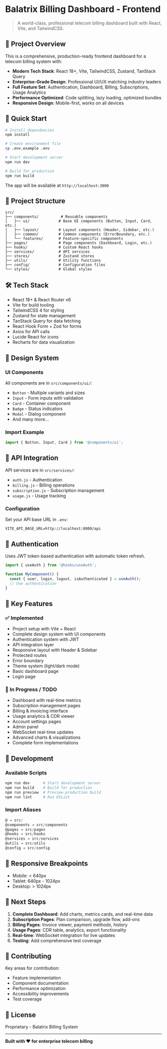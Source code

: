 # Balatrix Billing Dashboard - Frontend

> A world-class, professional telecom billing dashboard built with React, Vite, and TailwindCSS.

## 🚀 Project Overview

This is a comprehensive, production-ready frontend dashboard for a telecom billing system with:

- **Modern Tech Stack**: React 18+, Vite, TailwindCSS, Zustand, TanStack Query
- **Enterprise-Grade Design**: Professional UI/UX matching industry leaders  
- **Full Feature Set**: Authentication, Dashboard, Billing, Subscriptions, Usage Analytics
- **Performance Optimized**: Code splitting, lazy loading, optimized bundles
- **Responsive Design**: Mobile-first, works on all devices

## 🚦 Quick Start

```bash
# Install dependencies
npm install

# Create environment file
cp .env.example .env

# Start development server
npm run dev

# Build for production
npm run build
```

The app will be available at `http://localhost:3000`

## 📁 Project Structure

```
src/
├── components/          # Reusable components
│   ├── ui/             # Base UI components (Button, Input, Card, etc.)
│   ├── layout/         # Layout components (Header, Sidebar, etc.)
│   ├── common/         # Common components (ErrorBoundary, etc.)
│   └── features/       # Feature-specific components
├── pages/              # Page components (Dashboard, Login, etc.)
├── hooks/              # Custom React hooks
├── services/           # API services
├── stores/             # Zustand stores
├── utils/              # Utility functions
├── config/             # Configuration files
└── styles/             # Global styles
```

## 🛠️ Tech Stack

- React 18+ & React Router v6
- Vite for build tooling
- TailwindCSS 4 for styling
- Zustand for state management
- TanStack Query for data fetching
- React Hook Form + Zod for forms
- Axios for API calls
- Lucide React for icons
- Recharts for data visualization

## 🎨 Design System

### UI Components
All components are in `src/components/ui/`:
- `Button` - Multiple variants and sizes
- `Input` - Form inputs with validation
- `Card` - Container component
- `Badge` - Status indicators
- `Modal` - Dialog component
- And many more...

### Import Example
```javascript
import { Button, Input, Card } from '@components/ui';
```

## 📡 API Integration

API services are in `src/services/`:
- `auth.js` - Authentication
- `billing.js` - Billing operations
- `subscription.js` - Subscription management
- `usage.js` - Usage tracking

### Configuration
Set your API base URL in `.env`:
```env
VITE_API_BASE_URL=http://localhost:8000/api
```

## 🔐 Authentication

Uses JWT token-based authentication with automatic token refresh.

```javascript
import { useAuth } from '@hooks/useAuth';

function MyComponent() {
  const { user, login, logout, isAuthenticated } = useAuth();
  // Use authentication
}
```

## 🎯 Key Features

### ✅ Implemented
- Project setup with Vite + React
- Complete design system with UI components
- Authentication system with JWT
- API integration layer
- Responsive layout with Header & Sidebar
- Protected routes
- Error boundary
- Theme system (light/dark mode)
- Basic dashboard page
- Login page

### 🚧 In Progress / TODO
- Dashboard with real-time metrics
- Subscription management pages
- Billing & invoicing interface
- Usage analytics & CDR viewer
- Account settings pages
- Admin panel
- WebSocket real-time updates
- Advanced charts & visualizations
- Complete form implementations

## 🔧 Development

### Available Scripts

```bash
npm run dev      # Start development server
npm run build    # Build for production
npm run preview  # Preview production build
npm run lint     # Run ESLint
```

### Import Aliases

```javascript
@ → src/
@components → src/components  
@pages → src/pages
@hooks → src/hooks
@services → src/services
@utils → src/utils
@config → src/config
```

## 📱 Responsive Breakpoints

- Mobile: < 640px
- Tablet: 640px - 1024px
- Desktop: > 1024px

## 🚀 Next Steps

1. **Complete Dashboard**: Add charts, metrics cards, and real-time data
2. **Subscription Pages**: Plan comparison, upgrade flow, add-ons
3. **Billing Pages**: Invoice viewer, payment methods, history
4. **Usage Pages**: CDR table, analytics, export functionality
5. **Real-time**: WebSocket integration for live updates
6. **Testing**: Add comprehensive test coverage

## 🤝 Contributing

Key areas for contribution:
- Feature implementation
- Component documentation
- Performance optimization
- Accessibility improvements
- Test coverage

## 📄 License

Proprietary - Balatrix Billing System

---

**Built with ❤️ for enterprise telecom billing**
